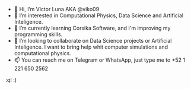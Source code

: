 - 👋 Hi, I’m Victor Luna AKA @viko09
- 👀 I’m interested in Computational Physics, Data Science and Artificial Inteligence.
- 🌱 I’m currently learning Corsika Software, and I'm improving my programming skills.
- 💞️ I’m looking to collaborate on Data Science projects or Artificial Inteligence. I want to bring help whit 
computer simulations and computational physics.
- 📫 You can reach me on Telegram or WhatsApp, just type me to +52 1 221 650 2562

<!---
viko09/viko09 is a ✨ special ✨ repository because its `README.md` (this file) appears on your GitHub profile.
You can click the Preview link to take a look at your changes.
--->
:q! :)
